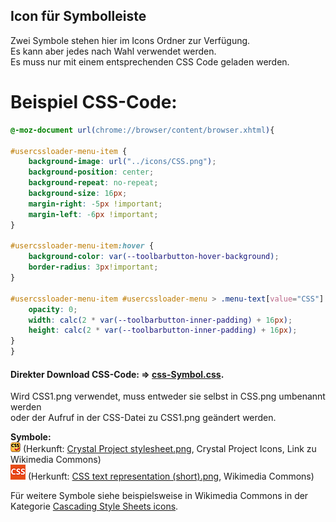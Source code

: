 
## Icon für Symbolleiste ##
Zwei Symbole stehen hier im Icons Ordner zur Verfügung.    
Es kann aber jedes nach Wahl verwendet werden.    
Es muss nur mit einem entsprechenden CSS Code geladen werden.    
      
# Beispiel CSS-Code: #     
    
```CSS
@-moz-document url(chrome://browser/content/browser.xhtml){

#usercssloader-menu-item {
	background-image: url("../icons/CSS.png");
	background-position: center;
	background-repeat: no-repeat;
	background-size: 16px;
	margin-right: -5px !important;
	margin-left: -6px !important;
}

#usercssloader-menu-item:hover {
	background-color: var(--toolbarbutton-hover-background);
	border-radius: 3px!important;
}

#usercssloader-menu-item #usercssloader-menu > .menu-text[value="CSS"] {
	opacity: 0;
	width: calc(2 * var(--toolbarbutton-inner-padding) + 16px);
	height: calc(2 * var(--toolbarbutton-inner-padding) + 16px);
}
}
```
#### Direkter Download CSS-Code: **⇒** [css-Symbol.css](https://github.com/Endor8/userChrome.js/blob/master/Firefox%20143/usercssloader/css-Symbol.css).    

Wird CSS1.png verwendet, muss entweder sie selbst in CSS.png umbenannt werden    
oder der Aufruf in der CSS-Datei zu CSS1.png geändert werden.

**Symbole:**\
![css.png](https://github.com/Endor8/userChrome.js/blob/master/Firefox%20143/usercssloader/icons/css.png?raw=true) (Herkunft: [Crystal Project stylesheet.png](https://commons.wikimedia.org/wiki/File:Crystal_Project_stylesheet.png), Crystal Project Icons, Link zu Wikimedia Commons)\
![CSS1.png](https://github.com/Endor8/userChrome.js/blob/master/Firefox%20143/usercssloader/icons/CSS1.png?raw=true) (Herkunft: [CSS text representation (short).png](https://commons.wikimedia.org/wiki/File:CSS_text_representation_(short).png), Wikimedia Commons)   

Für weitere Symbole siehe beispielsweise in Wikimedia Commons in der Kategorie [Cascading Style Sheets icons](https://commons.wikimedia.org/wiki/Category:Cascading_Style_Sheets_icons).
    
